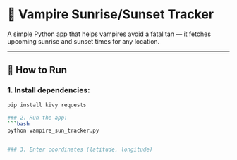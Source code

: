 # 🧛 Vampire Sunrise/Sunset Tracker

A simple Python app that helps vampires avoid a fatal tan — it fetches upcoming sunrise and sunset times for any location.

---

## 🧩 How to Run

### 1. Install dependencies:
```bash
pip install kivy requests

### 2. Run the app:
```bash
python vampire_sun_tracker.py


### 3. Enter coordinates (latitude, longitude)
